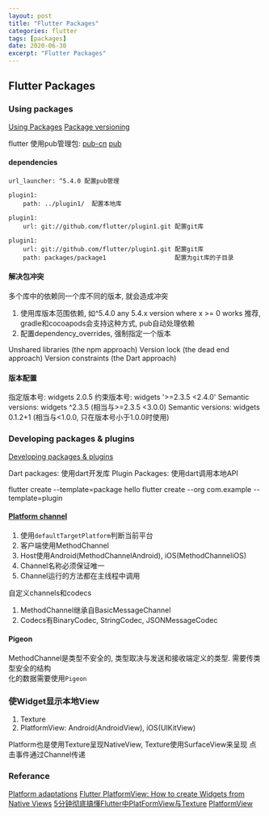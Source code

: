 ```yaml
---
layout: post
title: "Flutter Packages"
categories: flutter
tags: [packages]
date: 2020-06-30
excerpt: "Flutter Packages"
---
```


## Flutter Packages

### Using packages

[Using Packages](https://flutter.dev/docs/development/packages-and-plugins/using-packages)
[Package versioning](https://dart.dev/tools/pub/versioning)

flutter 使用pub管理包:
[pub-cn](https://pub.flutter-io.cn/)
[pub](https://pub.dev/)

#### dependencies

    url_launcher: ^5.4.0 配置pub管理

    plugin1:
        path: ../plugin1/  配置本地库

    plugin1:
        url: git://github.com/flutter/plugin1.git 配置git库

    plugin1:
        url: git://github.com/flutter/plugin1.git 配置git库
        path: packages/package1                   配置为git库的子目录


#### 解决包冲突
多个库中的依赖同一个库不同的版本, 就会造成冲突

1. 使用库版本范围依赖, 如^5.4.0  any 5.4.x version where x >= 0 works
    推荐, gradle和cocoapods会支持这种方式, pub自动处理依赖
2. 配置dependency_overrides, 强制指定一个版本

Unshared libraries (the npm approach)
Version lock (the dead end approach)
Version constraints (the Dart approach)

#### 版本配置

指定版本号: widgets 2.0.5
约束版本号: widgets '&gt;=2.3.5 &lt;2.4.0'
Semantic versions: widgets ^2.3.5   (相当与&gt;=2.3.5 &lt;3.0.0)
Semantic versions: widgets 0.1.2+1  (相当与&lt;1.0.0, 只在版本号小于1.0.0时使用)

### Developing packages & plugins

[Developing packages & plugins](https://flutter.dev/docs/development/packages-and-plugins/developing-packages)

Dart packages: 使用dart开发库
Plugin Packages: 使用dart调用本地API

flutter create --template=package hello
flutter create --org com.example --template=plugin

#### [Platform channel](https://flutter.dev/docs/development/platform-integration/platform-channels)

1. 使用`defaultTargetPlatform`判断当前平台
2. 客户端使用MethodChannel
3. Host使用Android(MethodChannelAndroid), iOS(MethodChanneliOS)
4. Channel名称必须保证唯一
5. Channel运行的方法都在主线程中调用

自定义channels和codecs
1. MethodChannel继承自BasicMessageChannel
2. Codecs有BinaryCodec, StringCodec, JSONMessageCodec

#### Pigeon

MethodChannel是类型不安全的, 类型取决与发送和接收端定义的类型. 需要传类型安全的结构  
化的数据需要使用`Pigeon`

### 使Widget显示本地View

1. Texture
2. PlatformView: Android(AndroidView), iOS(UIKitView)

Platform也是使用Texture呈现NativeView, Texture使用SurfaceView来呈现
点击事件通过Channel传递

### Referance

[Platform adaptations](https://flutter.dev/docs/resources/platform-adaptations)
[Flutter PlatformView: How to create Widgets from Native Views](https://medium.com/flutter-community/flutter-platformview-how-to-create-flutter-widgets-from-native-views-366e378115b6)
[5分钟彻底搞懂Flutter中PlatFormView与Texture](https://cloud.tencent.com/developer/article/1584477)
[PlatformView](https://github.com/loosaSH/flutter-PlatformView)
